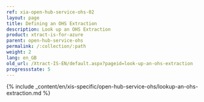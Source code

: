 ```yaml
---
ref: xia-open-hub-service-ohs-02
layout: page
title: Defining an OHS Extraction
description: Look up an OHS Extraction
product: xtract-is-for-azure
parent: open-hub-service-ohs
permalink: /:collection/:path
weight: 2
lang: en_GB
old_url: /Xtract-IS-EN/default.aspx?pageid=look-up-an-ohs-extraction
progressstate: 5
---
```

{% include _content/en/xis-specific/open-hub-service-ohs/lookup-an-ohs-extraction.md %}
